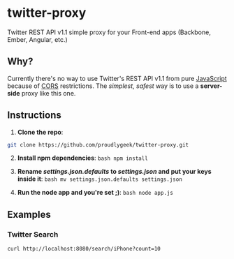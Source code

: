 twitter-proxy
=============

Twitter REST API v1.1 simple proxy for your Front-end apps (Backbone, Ember, Angular, etc.)

Why?
----

Currently there's no way to use Twitter's REST API v1.1 from pure [JavaScript][1] because of [CORS][2] restrictions.
The *simplest*, *safest* way is to use a **server-side** proxy like this one.

Instructions
------------

  1. **Clone the repo**:
  ```bash
  git clone https://github.com/proudlygeek/twitter-proxy.git
  ```

  2. **Install npm dependencies**:
    ```bash
    npm install
    ```

  3. **Rename *settings.json.defaults* to *settings.json* and put your keys inside it**:
    ```bash
    mv settings.json.defaults settings.json
    ```

  4. **Run the node app and you're set ;)**:
    ```bash
    node app.js
    ```

Examples
--------

### Twitter Search ###

    curl http://localhost:8080/search/iPhone?count=10


[1]: https://dev.twitter.com/discussions/1291
[2]: https://developer.mozilla.org/en-US/docs/HTTP/Access_control_CORS
